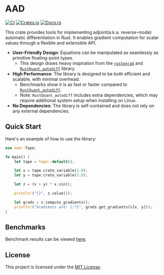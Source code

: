 # AAD

[![CI](https://github.com/nakashima-hikaru/aad/actions/workflows/ci.yml/badge.svg)](https://github.com/nakashima-hikaru/aad/actions/workflows/ci.yml)
[![Crates.io](https://img.shields.io/crates/v/aad.svg)](https://crates.io/crates/aad)
[![Docs.rs](https://img.shields.io/docsrs/aad)](https://docs.rs/aad)

This crate provides tools for implementing adjoint(a.k.a. reverse-mode) automatic differentiation in Rust. It
enables gradient computation for scalar values through a flexible and extensible API.

- **User-Friendly Design**: Equations can be manipulated as seamlessly as primitive floating-point types.
    - This design draws heavy inspiration from the [`rustograd`](https://github.com/msakuta/rustograd) and [
      `RustQuant_autodiff`](https://github.com/avhz/RustQuant/tree/main/crates/RustQuant_autodiff) library.
- **High Performance**: The library is designed to be both efficient and scalable, with minimal overhead.
    - Benchmarks show it is as fast or faster compared to [
      `RustQuant_autodiff`](https://github.com/avhz/RustQuant/tree/main/crates/RustQuant_autodiff).
    - Note: `RustQuant_autodiff` includes extra dependencies, which may require additional system setup when installing
      on Linux.
- **No Dependencies**: The library is self-contained and does not rely on any external dependencies.

## Quick Start

Here's an example of how to use the library:

```rust
use aad::Tape;

fn main() {
    let tape = Tape::default();

    let x = tape.crate_variable(2.0);
    let y = tape.crate_variable(3.0);

    let z = (x + y) * x.sin();

    println!("{}", z.value());

    let grads = z.compute_gradients();
    println!("Gradients are: {:?}", grads.get_gradients(&[x, y]));
}
```

## Benchmarks

Benchmark results can be viewed [here](https://nakashima-hikaru.github.io/aad/reports/).

## License

This project is licensed under the [MIT License](LICENSE).

